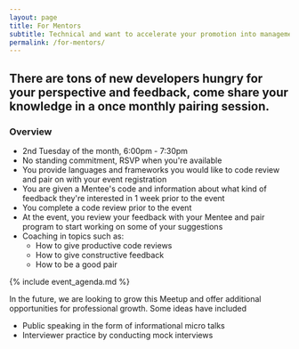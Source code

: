 ```yaml
---
layout: page
title: For Mentors
subtitle: Technical and want to accelerate your promotion into management? Looking for low-commitment opportunities for guided mentorship practice?
permalink: /for-mentors/
---
```

## There are tons of new developers hungry for your perspective and feedback, come share your knowledge in a once monthly pairing session.

### Overview
- 2nd Tuesday of the month, 6:00pm - 7:30pm
- No standing commitment, RSVP when you're available
- You provide languages and frameworks you would like to code review and pair on with your event registration
- You are given a Mentee's code and information about what kind of feedback they're interested in 1 week prior to the event
- You complete a code review prior to the event
- At the event, you review your feedback with your Mentee and pair program to start working on some of your suggestions
- Coaching in topics such as:
  - How to give productive code reviews
  - How to give constructive feedback
  - How to be a good pair

{% include event_agenda.md %}

In the future, we are looking to grow this Meetup and offer additional opportunities for professional growth. Some ideas have included
- Public speaking in the form of informational micro talks
- Interviewer practice by conducting mock interviews


